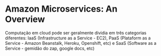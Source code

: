 # **Amazon Microservices: An Overview**
Computação em cloud pode ser geralmente dividia em três categorias diferentes:
IaaS (Infrastructure as a Service - EC2), PaaS (Plataform as a Service - Amazon Beanstalk, Heroku, Openshift, etc) e SaaS (Software as a Service - gemidão do zap, google docs, etc)
